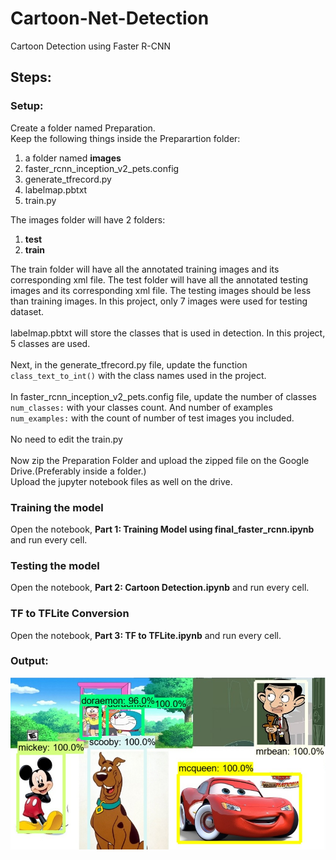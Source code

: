 # Cartoon-Net-Detection
Cartoon Detection using Faster R-CNN

## Steps:

### Setup:
Create a folder named Preparation. <br>
Keep the following things inside the Preparartion folder:
1. a folder named **images**
2. faster_rcnn_inception_v2_pets.config
3. generate_tfrecord.py
4. labelmap.pbtxt
5. train.py


The images folder will have 2 folders:
1.  __test__
2. __train__


The train folder will have all the annotated training images and its corresponding xml file.
The test folder will have all the annotated testing images and its corresponding xml file.
The testing images should be less than training images. In this project, only 7 images were used for testing dataset.
<br><br>
labelmap.pbtxt will store the classes that is used in detection. In this project, 5 classes are used.
<br><br>
Next, in the generate_tfrecord.py file, update the function `class_text_to_int()` with the class names used in the project. 
<br><br>
In faster_rcnn_inception_v2_pets.config file, update the number of classes `num_classes:` with your classes count. And number of examples `num_examples:` with the count of number of test images you included.
<br><br>
No need to edit the train.py
<br><br>
Now zip the Preparation Folder and upload the zipped file on the Google Drive.(Preferably inside a folder.)<br>
Upload the jupyter notebook files as well on the drive.<br>

### Training the model
Open the notebook, __Part 1: Training Model using final_faster_rcnn.ipynb__ and run every cell.<br>

### Testing the model
Open the notebook, __Part 2: Cartoon Detection.ipynb__ and run every cell.<br>

### TF to TFLite Conversion
Open the notebook, __Part 3: TF to TFLite.ipynb__ and run every cell.<br>

### Output: 

![picture alt](https://github.com/brony28/Cartoon-Net-Detection/blob/main/result.jpeg "Cartoon Detection")
